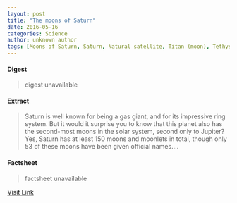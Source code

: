 ```yaml
---
layout: post
title: "The moons of Saturn"
date: 2016-05-16
categories: Science
author: unknown author
tags: [Moons of Saturn, Saturn, Natural satellite, Titan (moon), Tethys (moon), Enceladus, Planets, Astronomy, Planets of the Solar System, Solar System, Bodies of the Solar System, Planetary science, Moons, Space science, Outer space, Astronomical objects, Astronomical objects known since antiquity, Physical sciences, Gas giants, Outer planets]
---
```



#### Digest
>digest unavailable

#### Extract
>Saturn is well known for being a gas giant, and for its impressive ring system. But it would it surprise you to know that this planet also has the second-most moons in the solar system, second only to Jupiter? Yes, Saturn has at least 150 moons and moonlets in total, though only 53 of these moons have been given official names....

#### Factsheet
>factsheet unavailable

[Visit Link](http://phys.org/news/2015-08-moons-saturn.html)


